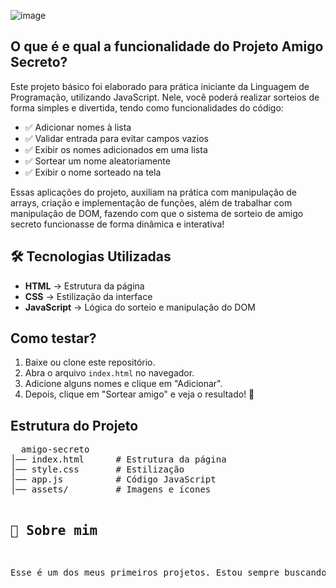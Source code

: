 ![image](https://github.com/user-attachments/assets/509a9353-7d8f-4004-8b9a-3a39d5436cd9)

<h2>O que é e qual a funcionalidade do Projeto Amigo Secreto?</h2>
<p> Este projeto básico foi elaborado para prática iniciante da Linguagem de Programação, utilizando JavaScript. Nele, você poderá realizar sorteios de forma simples e divertida, tendo como funcionalidades do código: </p>
<ul>
    <li>✅ Adicionar nomes à lista</li>
    <li>✅ Validar entrada para evitar campos vazios</li>
    <li>✅ Exibir os nomes adicionados em uma lista</li>
    <li>✅ Sortear um nome aleatoriamente</li>
    <li>✅ Exibir o nome sorteado na tela</li>
</ul>

<p> Essas aplicações do projeto, auxiliam na prática com manipulação de arrays, criação e implementação de funções, além de trabalhar com manipulação de DOM, fazendo com que o sistema de sorteio de amigo secreto funcionasse de forma dinâmica e interativa! </p>

<h2>🛠️ Tecnologias Utilizadas</h2>
<ul>
    <li><strong>HTML</strong> → Estrutura da página</li>
    <li><strong>CSS</strong> → Estilização da interface</li>
    <li><strong>JavaScript</strong> → Lógica do sorteio e manipulação do DOM</li>
</ul>

<h2> Como testar?</h2>
<ol>
    <li>Baixe ou clone este repositório.</li>
    <li>Abra o arquivo <code>index.html</code> no navegador.</li>
    <li>Adicione alguns nomes e clique em "Adicionar".</li>
    <li>Depois, clique em "Sortear amigo" e veja o resultado! 🎉</li>
</ol>

<h2> Estrutura do Projeto</h2>
<pre>  amigo-secreto
│── index.html      # Estrutura da página
│── style.css       # Estilização
│── app.js          # Código JavaScript
│── assets/         # Imagens e ícones

<h2>📜 Sobre mim</h2>
<p>Esse é um dos meus primeiros projetos. Estou sempre buscando aprender e pôr em práticas esses novos conhecimentos, pois acredito que é a melhor maneira de fixar o conteúdo! Se quiser ver mais projetos e acompanhar a evolução do meu conhecimento, continue acompanhando meu portfólio! 😊</p>
